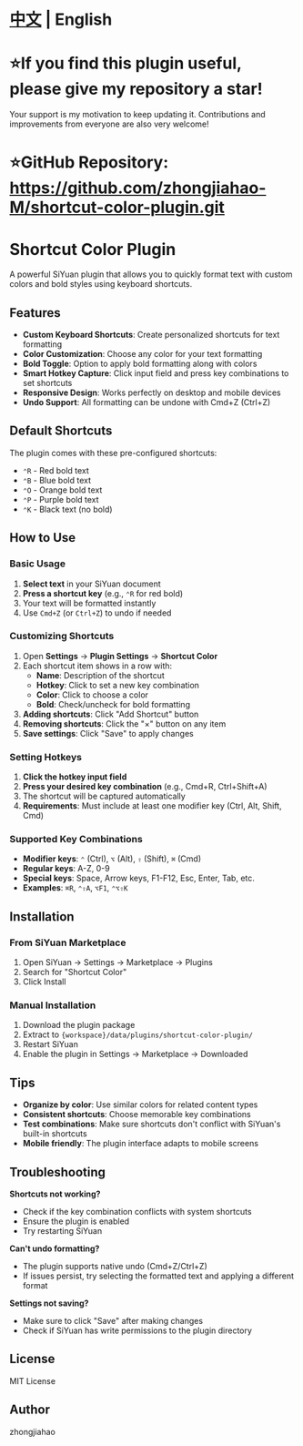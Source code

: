 # [中文](README.md) | English

# ⭐If you find this plugin useful, please give my repository a star!
Your support is my motivation to keep updating it.
Contributions and improvements from everyone are also very welcome!

# ⭐GitHub Repository: https://github.com/zhongjiahao-M/shortcut-color-plugin.git
# Shortcut Color Plugin

A powerful SiYuan plugin that allows you to quickly format text with custom colors and bold styles using keyboard shortcuts.

## Features

- **Custom Keyboard Shortcuts**: Create personalized shortcuts for text formatting
- **Color Customization**: Choose any color for your text formatting
- **Bold Toggle**: Option to apply bold formatting along with colors
- **Smart Hotkey Capture**: Click input field and press key combinations to set shortcuts
- **Responsive Design**: Works perfectly on desktop and mobile devices
- **Undo Support**: All formatting can be undone with Cmd+Z (Ctrl+Z)

## Default Shortcuts

The plugin comes with these pre-configured shortcuts:

- `⌃R` - Red bold text
- `⌃B` - Blue bold text  
- `⌃O` - Orange bold text
- `⌃P` - Purple bold text
- `⌃K` - Black text (no bold)

## How to Use

### Basic Usage

1. **Select text** in your SiYuan document
2. **Press a shortcut key** (e.g., `⌃R` for red bold)
3. Your text will be formatted instantly
4. Use `Cmd+Z` (or `Ctrl+Z`) to undo if needed

### Customizing Shortcuts

1. Open **Settings** → **Plugin Settings** → **Shortcut Color**
2. Each shortcut item shows in a row with:
   - **Name**: Description of the shortcut
   - **Hotkey**: Click to set a new key combination
   - **Color**: Click to choose a color
   - **Bold**: Check/uncheck for bold formatting
3. **Adding shortcuts**: Click "Add Shortcut" button
4. **Removing shortcuts**: Click the "×" button on any item
5. **Save settings**: Click "Save" to apply changes

### Setting Hotkeys

1. **Click the hotkey input field**
2. **Press your desired key combination** (e.g., Cmd+R, Ctrl+Shift+A)
3. The shortcut will be captured automatically
4. **Requirements**: Must include at least one modifier key (Ctrl, Alt, Shift, Cmd)

### Supported Key Combinations

- **Modifier keys**: `⌃` (Ctrl), `⌥` (Alt), `⇧` (Shift), `⌘` (Cmd)
- **Regular keys**: A-Z, 0-9
- **Special keys**: Space, Arrow keys, F1-F12, Esc, Enter, Tab, etc.
- **Examples**: `⌘R`, `⌃⇧A`, `⌥F1`, `⌃⌥⇧K`

## Installation

### From SiYuan Marketplace
1. Open SiYuan → Settings → Marketplace → Plugins
2. Search for "Shortcut Color"
3. Click Install

### Manual Installation
1. Download the plugin package
2. Extract to `{workspace}/data/plugins/shortcut-color-plugin/`
3. Restart SiYuan
4. Enable the plugin in Settings → Marketplace → Downloaded

## Tips

- **Organize by color**: Use similar colors for related content types
- **Consistent shortcuts**: Choose memorable key combinations
- **Test combinations**: Make sure shortcuts don't conflict with SiYuan's built-in shortcuts
- **Mobile friendly**: The plugin interface adapts to mobile screens

## Troubleshooting

**Shortcuts not working?**
- Check if the key combination conflicts with system shortcuts
- Ensure the plugin is enabled
- Try restarting SiYuan

**Can't undo formatting?**
- The plugin supports native undo (Cmd+Z/Ctrl+Z)
- If issues persist, try selecting the formatted text and applying a different format

**Settings not saving?**
- Make sure to click "Save" after making changes
- Check if SiYuan has write permissions to the plugin directory

## License

MIT License

## Author

zhongjiahao
